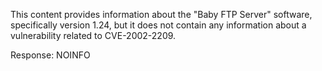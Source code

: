 This content provides information about the "Baby FTP Server" software, specifically version 1.24, but it does not contain any information about a vulnerability related to CVE-2002-2209.

Response: NOINFO